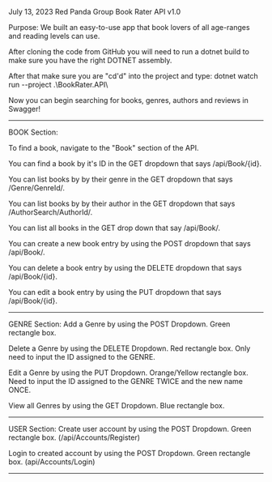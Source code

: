 July 13, 2023
Red Panda Group
Book Rater API v1.0

Purpose: We built an easy-to-use app that book lovers of all age-ranges and reading levels can use.

After cloning the code from GitHub you will need to run a dotnet build to make sure you have the right DOTNET assembly.

After that make sure you are "cd'd" into the project and type: dotnet watch run --project .\BookRater.API\

Now you can begin searching for books, genres, authors and reviews in Swagger!

___________________________________________________________________________________________________________________________________

BOOK Section:

To find a book, navigate to the "Book" section of the API.

You can find a book by it's ID in the GET dropdown that says /api/Book/{id}.

You can list books by by their genre in the GET dropdown that says /Genre/GenreId/.

You can list books by by their author in the GET dropdown that says /AuthorSearch/AuthorId/.

You can list all books in the GET drop down that say /api/Book/.

You can create a new book entry by using the POST dropdown that says /api/Book/.

You can delete a book entry by using the DELETE dropdown that says /api/Book/{id}.

You can edit a book entry by using the PUT dropdown that says /api/Book/{id}.

___________________________________________________________________________________________________________________________________

GENRE Section:
Add a Genre by using the POST Dropdown. Green rectangle box.

Delete a Genre by using the DELETE Dropdown. Red rectangle box. Only need to input the ID assigned to the GENRE.

Edit a Genre by using the PUT Dropdown. Orange/Yellow rectangle box. Need to input the ID assigned to the GENRE TWICE and the new name ONCE.

View all Genres by using the GET Dropdown. Blue rectangle box.

___________________________________________________________________________________________________________________________________

USER Section:
Create user account by using the POST Dropdown. Green rectangle box. (/api/Accounts/Register)

Login to created account by using the POST Dropdown. Green rectangle box. (api/Accounts/Login)
___________________________________________________________________________________________________________________________________
